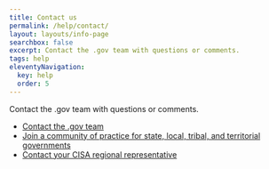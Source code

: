 ```yaml
---
title: Contact us
permalink: /help/contact/
layout: layouts/info-page
searchbox: false
excerpt: Contact the .gov team with questions or comments. 
tags: help
eleventyNavigation:
  key: help
  order: 5 
---
```


Contact the .gov team with questions or comments.

- [Contact the .gov team](#)
- [Join a community of practice for state, local, tribal, and territorial governments](#)
- [Contact your CISA regional representative](#)
